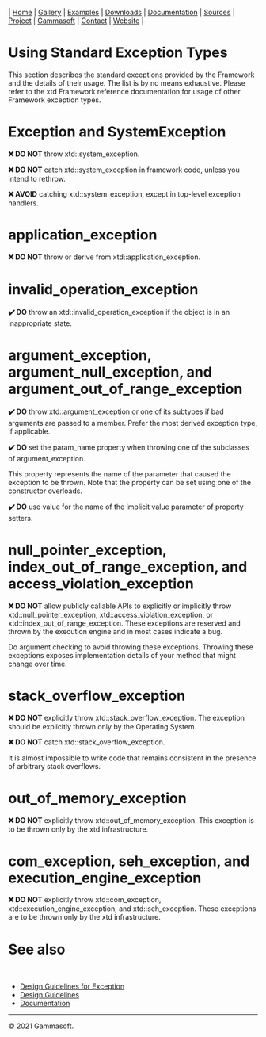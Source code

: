 | [Home](home.md) | [Gallery](gallery.md) | [Examples](examples.md) | [Downloads](downloads.md) | [Documentation](documentation.md) | [Sources](https://github.com/gammasoft71/xtd) | [Project](https://sourceforge.net/projects/xtdpro/) | [Gammasoft](gammasoft.md)  | [Contact](contact.md) | [Website](https://gammasoft71.wixsite.com/xtdpro) |

# Using Standard Exception Types

This section describes the standard exceptions provided by the Framework and the details of their usage. The list is by no means exhaustive. Please refer to the xtd Framework reference documentation for usage of other Framework exception types.

# Exception and SystemException

**❌ DO NOT** throw xtd::system_exception.

**❌ DO NOT** catch xtd::system_exception in framework code, unless you intend to rethrow.

**❌ AVOID** catching xtd::system_exception, except in top-level exception handlers.

# application_exception

**❌ DO NOT** throw or derive from xtd::application_exception.

# invalid_operation_exception

**✔️ DO** throw an xtd::invalid_operation_exception if the object is in an inappropriate state.

# argument_exception, argument_null_exception, and argument_out_of_range_exception

**✔️ DO** throw xtd::argument_exception or one of its subtypes if bad arguments are passed to a member. Prefer the most derived exception type, if applicable.

**✔️ DO** set the param_name property when throwing one of the subclasses of argument_exception.

This property represents the name of the parameter that caused the exception to be thrown. Note that the property can be set using one of the constructor overloads.

**✔️ DO** use value for the name of the implicit value parameter of property setters.

# null_pointer_exception, index_out_of_range_exception, and access_violation_exception

**❌ DO NOT** allow publicly callable APIs to explicitly or implicitly throw xtd::null_pointer_exception, xtd::access_violation_exception, or xtd::index_out_of_range_exception. These exceptions are reserved and thrown by the execution engine and in most cases indicate a bug.

Do argument checking to avoid throwing these exceptions. Throwing these exceptions exposes implementation details of your method that might change over time.

# stack_overflow_exception

**❌ DO NOT** explicitly throw xtd::stack_overflow_exception. The exception should be explicitly thrown only by the Operating System.

**❌ DO NOT** catch xtd::stack_overflow_exception.

It is almost impossible to write code that remains consistent in the presence of arbitrary stack overflows.

# out_of_memory_exception

**❌ DO NOT** explicitly throw xtd::out_of_memory_exception. This exception is to be thrown only by the xtd infrastructure.

# com_exception, seh_exception, and execution_engine_exception

**❌ DO NOT** explicitly throw xtd::com_exception, xtd::execution_engine_exception, and xtd::seh_exception. These exceptions are to be thrown only by the xtd infrastructure.

# See also
​
* [Design Guidelines for Exception](design_guidelines_for_exception.md)
* [Design Guidelines](design_guidelines.md)
* [Documentation](documentation.md)

______________________________________________________________________________________________

© 2021 Gammasoft.
